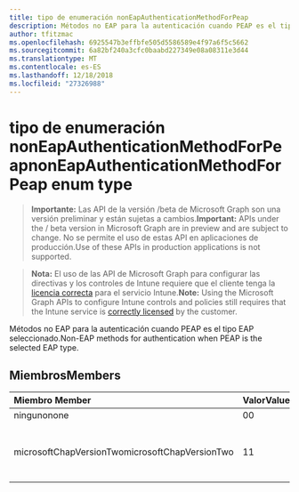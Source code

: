```yaml
---
title: tipo de enumeración nonEapAuthenticationMethodForPeap
description: Métodos no EAP para la autenticación cuando PEAP es el tipo EAP seleccionado.
author: tfitzmac
ms.openlocfilehash: 6925547b3effbfe505d5586589e4f97a6f5c5662
ms.sourcegitcommit: 6a82bf240a3cfc0baabd227349e08a08311e3d44
ms.translationtype: MT
ms.contentlocale: es-ES
ms.lasthandoff: 12/18/2018
ms.locfileid: "27326988"
---
```

# <a name="noneapauthenticationmethodforpeap-enum-type"></a><span data-ttu-id="ff565-103">tipo de enumeración nonEapAuthenticationMethodForPeap</span><span class="sxs-lookup"><span data-stu-id="ff565-103">nonEapAuthenticationMethodForPeap enum type</span></span>

> <span data-ttu-id="ff565-104">**Importante:** Las API de la versión /beta de Microsoft Graph son una versión preliminar y están sujetas a cambios.</span><span class="sxs-lookup"><span data-stu-id="ff565-104">**Important:** APIs under the / beta version in Microsoft Graph are in preview and are subject to change.</span></span> <span data-ttu-id="ff565-105">No se permite el uso de estas API en aplicaciones de producción.</span><span class="sxs-lookup"><span data-stu-id="ff565-105">Use of these APIs in production applications is not supported.</span></span>

> <span data-ttu-id="ff565-106">**Nota:** El uso de las API de Microsoft Graph para configurar las directivas y los controles de Intune requiere que el cliente tenga la [licencia correcta](https://go.microsoft.com/fwlink/?linkid=839381) para el servicio Intune.</span><span class="sxs-lookup"><span data-stu-id="ff565-106">**Note:** Using the Microsoft Graph APIs to configure Intune controls and policies still requires that the Intune service is [correctly licensed](https://go.microsoft.com/fwlink/?linkid=839381) by the customer.</span></span>

<span data-ttu-id="ff565-107">Métodos no EAP para la autenticación cuando PEAP es el tipo EAP seleccionado.</span><span class="sxs-lookup"><span data-stu-id="ff565-107">Non-EAP methods for authentication when PEAP is the selected EAP type.</span></span>
## <a name="members"></a><span data-ttu-id="ff565-108">Miembros</span><span class="sxs-lookup"><span data-stu-id="ff565-108">Members</span></span>
|<span data-ttu-id="ff565-109">Miembro	</span><span class="sxs-lookup"><span data-stu-id="ff565-109">Member</span></span>|<span data-ttu-id="ff565-110">Valor</span><span class="sxs-lookup"><span data-stu-id="ff565-110">Value</span></span>|<span data-ttu-id="ff565-111">Descripción</span><span class="sxs-lookup"><span data-stu-id="ff565-111">Description</span></span>|
|:---|:---|:---|
|<span data-ttu-id="ff565-112">ninguno</span><span class="sxs-lookup"><span data-stu-id="ff565-112">none</span></span>|<span data-ttu-id="ff565-113">0</span><span class="sxs-lookup"><span data-stu-id="ff565-113">0</span></span>|<span data-ttu-id="ff565-114">Ninguna.</span><span class="sxs-lookup"><span data-stu-id="ff565-114">None.</span></span>|
|<span data-ttu-id="ff565-115">microsoftChapVersionTwo</span><span class="sxs-lookup"><span data-stu-id="ff565-115">microsoftChapVersionTwo</span></span>|<span data-ttu-id="ff565-116">1</span><span class="sxs-lookup"><span data-stu-id="ff565-116">1</span></span>|<span data-ttu-id="ff565-117">Microsoft CHAP versión 2 (MS-CHAP v2).</span><span class="sxs-lookup"><span data-stu-id="ff565-117">Microsoft CHAP Version 2 (MS-CHAP v2).</span></span>|





